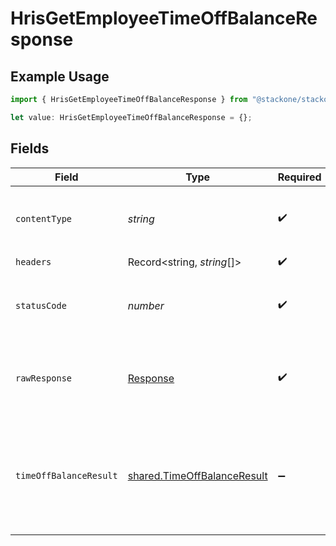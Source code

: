 # HrisGetEmployeeTimeOffBalanceResponse

## Example Usage

```typescript
import { HrisGetEmployeeTimeOffBalanceResponse } from "@stackone/stackone-client-ts/sdk/models/operations";

let value: HrisGetEmployeeTimeOffBalanceResponse = {};
```

## Fields

| Field                                                                             | Type                                                                              | Required                                                                          | Description                                                                       |
| --------------------------------------------------------------------------------- | --------------------------------------------------------------------------------- | --------------------------------------------------------------------------------- | --------------------------------------------------------------------------------- |
| `contentType`                                                                     | *string*                                                                          | :heavy_check_mark:                                                                | HTTP response content type for this operation                                     |
| `headers`                                                                         | Record<string, *string*[]>                                                        | :heavy_check_mark:                                                                | N/A                                                                               |
| `statusCode`                                                                      | *number*                                                                          | :heavy_check_mark:                                                                | HTTP response status code for this operation                                      |
| `rawResponse`                                                                     | [Response](https://developer.mozilla.org/en-US/docs/Web/API/Response)             | :heavy_check_mark:                                                                | Raw HTTP response; suitable for custom response parsing                           |
| `timeOffBalanceResult`                                                            | [shared.TimeOffBalanceResult](../../../sdk/models/shared/timeoffbalanceresult.md) | :heavy_minus_sign:                                                                | The time off balance of the employee with the given identifier was retrieved.     |